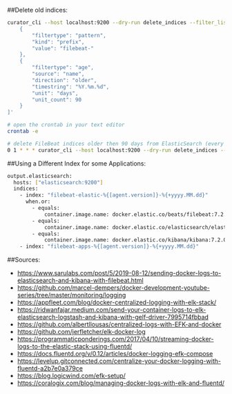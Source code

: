 ##Delete old indices:

```sh
curator_cli --host localhost:9200 --dry-run delete_indices --filter_list '[
    {
        "filtertype": "pattern",
        "kind": "prefix",
        "value": "filebeat-"
    },
    {
        "filtertype": "age",
        "source": "name",
        "direction": "older",
        "timestring": "%Y.%m.%d",
        "unit": "days",
        "unit_count": 90
    }
]'
```
```sh
# open the crontab in your text editor
crontab -e
```
```sh
# delete FileBeat indices older then 90 days from ElasticSearch (every day at 1am)
0 1 * * * curator_cli --host localhost:9200 --dry-run delete_indices --filter_list '[{"filtertype": "pattern", "kind": "prefix", "value": "filebeat-"}, {"filtertype": "age", "source": "name", "direction": "older", "timestring": "%Y.%m.%d", "unit": "days","unit_count": 90}]'
```

##Using a Different Index for some Applications:
```sh
output.elasticsearch:
  hosts: ["elasticsearch:9200"]
  indices:
    - index: "filebeat-elastic-%{[agent.version]}-%{+yyyy.MM.dd}"
      when.or:
        - equals:
            container.image.name: docker.elastic.co/beats/filebeat:7.2.0
        - equals:
            container.image.name: docker.elastic.co/elasticsearch/elasticsearch:7.2.0
        - equals:
            container.image.name: docker.elastic.co/kibana/kibana:7.2.0
    - index: "filebeat-apps-%{[agent.version]}-%{+yyyy.MM.dd}"
```
##Sources:
- https://www.sarulabs.com/post/5/2019-08-12/sending-docker-logs-to-elasticsearch-and-kibana-with-filebeat.html
- https://github.com/marcel-dempers/docker-development-youtube-series/tree/master/monitoring/logging
- https://appfleet.com/blog/docker-centralized-logging-with-elk-stack/
- https://ridwanfajar.medium.com/send-your-container-logs-to-elk-elasticsearch-logstash-and-kibana-with-gelf-driver-7995714fbbad
- https://github.com/albertllousas/centralized-logs-with-EFK-and-docker
- https://github.com/jerfletcher/elk-docker-log
- https://programmaticponderings.com/2017/04/10/streaming-docker-logs-to-the-elastic-stack-using-fluentd/
- https://docs.fluentd.org/v/0.12/articles/docker-logging-efk-compose
- https://levelup.gitconnected.com/centralize-your-docker-logging-with-fluentd-a2b7e0a379ce
- https://blog.logicwind.com/efk-setup/
- https://coralogix.com/blog/managing-docker-logs-with-elk-and-fluentd/

